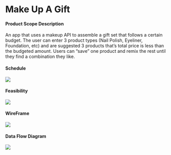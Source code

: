 Make Up A Gift
==============

#### Product Scope Description 

An app that uses a makeup API to assemble a gift set that follows a certain budget. The user can enter 3 product types (Nail Polish, Eyeliner, Foundation, etc) and are suggested 3 products that’s total price is less than the budgeted amount. Users can “save” one product and remix the rest until they find a combination they like.

#### Schedule

![](https://meta.filipstepien.com/makeup.schedule.JPG)

#### Feasibility

![](https://meta.filipstepien.com/makeup.network.png)

#### WireFrame

![](https://meta.filipstepien.com/makeup.wireframe.png)

#### Data Flow Diagram

![](https://meta.filipstepien.com/makeup.dataflow.png)